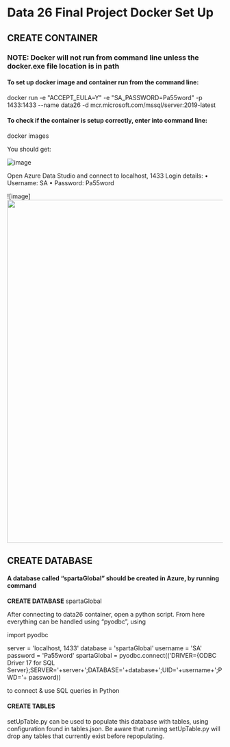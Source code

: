 
# Data 26 Final Project Docker Set Up



## CREATE CONTAINER

### NOTE: Docker will not run from command line unless the docker.exe file location is in path

#### To set up docker image and container run from the command line:

docker run -e "ACCEPT_EULA=Y" -e "SA_PASSWORD=Pa55word" -p 1433:1433 --name data26 -d mcr.microsoft.com/mssql/server:2019-latest

#### To check if the container is setup correctly, enter into command line:

docker images

You should get:

![image](https://user-images.githubusercontent.com/97161073/153217630-12ed001b-4d17-449c-8e2b-1c263b9296b4.png)


Open Azure Data Studio and connect to localhost, 1433 
Login details:
•	Username: SA
•	Password: Pa55word

![image]<img src = "https://user-images.githubusercontent.com/97161073/153218018-21ba044a-4ec7-4cad-a3f9-44ea39856cd8.png" width="800" height="800">

## CREATE DATABASE

#### A database called “spartaGlobal” should be created in Azure, by running command

**CREATE DATABASE** spartaGlobal

After connecting to data26 container, open a python script. From here everything can be handled using “pyodbc”, using

import pyodbc

server = 'localhost, 1433'
database = 'spartaGlobal'
username = 'SA'
password = 'Pa55word'
spartaGlobal = pyodbc.connect(('DRIVER={ODBC Driver 17 for SQL Server};SERVER='+server+';DATABASE='+database+';UID='+username+';PWD='+ password))

to connect & use SQL queries in Python

#### CREATE TABLES

setUpTable.py can be used to populate this database with tables, using configuration found in tables.json.
Be aware that running setUpTable.py will drop any tables that currently exist before repopulating.

